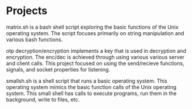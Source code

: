 # Projects 

matrix.sh is a bash shell script exploring the basic functions of the Unix operating system. The script focuses primarily on 
string manipulation and various bash functions.

otp decryption/encryption implements a key that is used in decryption and encryption. The enc/dec is achieved through using various
various server and client calls. This project focused on using the send/recieve functions, signals, and socket properties for listening.

smallsh.sh is a shell script that runs a basic operating system. This operating system mimics the basic function calls of the Unix
operating system. This small shell has calls to execute programs, run them in the background, write to files, etc. 

